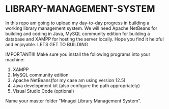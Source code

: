 # LIBRARY-MANAGEMENT-SYSTEM
In this repo am going to upload my day-to-day progress in building a working library management system.
We will need Apache NetBeans for building and coding in Java, MySQL community edition for building a database and XAMPP for hosting the server locally.
Hope you find it helpful and enjoyable.
LETS GET TO BUILDING

IMPORTANT!!!
Make sure you install the following programs into your machine:
1. XAMPP
2. MySQL community edition
3. Apache NetBeans(for my case am using version 12.5)
4. Java development kit (also configure the path appropriately)
5. Visual Studio Code (optional)

Name your master folder "Mnagei Library Management System".
